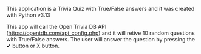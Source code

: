 This application is a Trivia Quiz with True/False answers and it was created with Python v3.13

This app will call the Open Trivia DB API (https://opentdb.com/api_config.php) and it will retive 10 random questions with True/False answers. The user will answer the question by pressing the ✔ button or X button.
